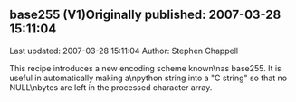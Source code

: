 ## base255 (V1)Originally published: 2007-03-28 15:11:04 
Last updated: 2007-03-28 15:11:04 
Author: Stephen Chappell 
 
This recipe introduces a new encoding scheme known\nas base255. It is useful in automatically making a\npython string into a "C string" so that no NULL\nbytes are left in the processed character array.